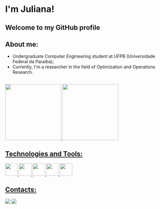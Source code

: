 
<!---
JulianaDantass/JulianaDantass is a ✨ special ✨ repository because its `README.md` (this file) appears on your GitHub profile.
You can click the Preview link to take a look at your changes.
--->

# I'm Juliana! 
## Welcome to my GitHub profile

## About me:
  
  - Undergraduate Computer Engineering student at UFPB (Universidade Federal da Paraíba);
  - Currently, I'm a researcher in the field of Optimization and Operations Research.
  
##
<div>
<a href="https://github.com/JulianaDantass">
<img height="180em" src="https://github-readme-stats.vercel.app/api/top-langs/?username=JulianaDantass&layout=compact&langs_count=7&theme=dracula"/>
<img height="180em" src="https://github-readme-stats.vercel.app/api?username=JulianaDantass&show_icons=true&theme=dracula&include_all_commits=true&count_private=true"/>
</div>

## Technologies and Tools: 

<img src="https://cdn.worldvectorlogo.com/logos/c.svg" width="40" height="40"/> <img src="https://cdn.worldvectorlogo.com/logos/linux-tux.svg" width="40" height="40"/> <img src="https://cdn.worldvectorlogo.com/logos/python-5.svg" width="40" height="40"/> <img src="https://cdn.worldvectorlogo.com/logos/latex.svg" width="40" height="40"/> <img src="https://cdn.worldvectorlogo.com/logos/arduino-1.svg" width="40" height="40"/>



## Contacts:

<div>
<a href = "mailto:julianadantas498@gmail.com"><img src="https://img.shields.io/badge/Gmail-D14836?style=for-the-badge&logo=gmail&logoColor=white" target="_blank"></a>
<a href="https://www.linkedin.com/in/juliana-dantas-58b30724a/" target="_blank"><img src="https://img.shields.io/badge/-LinkedIn-%230077B5?style=for-the-badge&logo=linkedin&logoColor=white" target="_blank"></a>   
</div>

